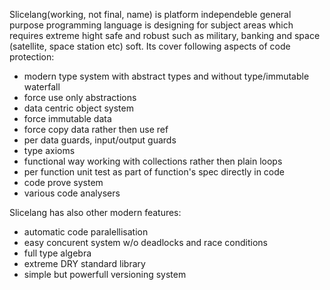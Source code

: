Slicelang(working, not final, name) is platform independeble general purpose programming language is designing for subject areas which requires extreme hight safe and robust such as military, banking and space (satellite, space station etc) soft. Its cover following aspects of code protection:
<ul>  
  <li>modern type system with abstract types and without type/immutable waterfall
  <li>force use only abstractions
  <li>data centric object system
  <li>force immutable data
  <li>force copy data rather then use ref
  <li>per data guards, input/output guards
  <li>type axioms
  <li>functional way working with collections rather then plain loops
  <li>per function unit test as part of function's spec directly in code
  <li>code prove system
  <li>various code analysers
</ul>
Slicelang has also other modern features:
<ul>
  <li>automatic code paralellisation
  <li>easy concurent system w/o deadlocks and race conditions
  <li>full type algebra
  <li>extreme DRY standard library
  <li>simple but powerfull versioning system
</ul>
